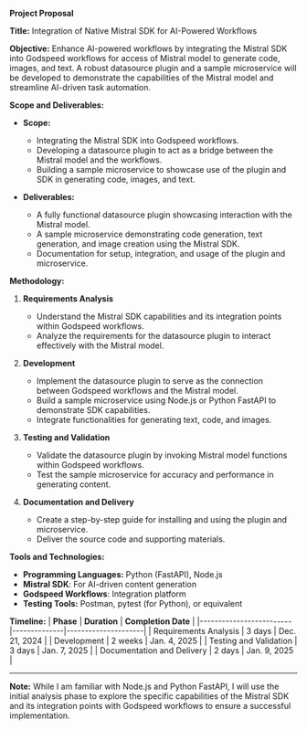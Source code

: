 **Project Proposal**

**Title:**
Integration of Native Mistral SDK for AI-Powered Workflows

**Objective:**
Enhance AI-powered workflows by integrating the Mistral SDK into Godspeed workflows for access of Mistral model to generate code, images, and text. A robust datasource plugin and a sample microservice will be developed to demonstrate the capabilities of the Mistral model and streamline AI-driven task automation.

**Scope and Deliverables:**

- **Scope:**
  - Integrating the Mistral SDK into Godspeed workflows.
  - Developing a datasource plugin to act as a bridge between the Mistral model and the workflows.
  - Building a sample microservice to showcase use of the plugin and SDK in generating code, images, and text.

- **Deliverables:**
  - A fully functional datasource plugin showcasing interaction with the Mistral model.
  - A sample microservice demonstrating code generation, text generation, and image creation using the Mistral SDK.
  - Documentation for setup, integration, and usage of the plugin and microservice.

**Methodology:**
1. **Requirements Analysis**
   - Understand the Mistral SDK capabilities and its integration points within Godspeed workflows.
   - Analyze the requirements for the datasource plugin to interact effectively with the Mistral model.

2. **Development**
   - Implement the datasource plugin to serve as the connection between Godspeed workflows and the Mistral model.
   - Build a sample microservice using Node.js or Python FastAPI to demonstrate SDK capabilities.
   - Integrate functionalities for generating text, code, and images.

3. **Testing and Validation**
   - Validate the datasource plugin by invoking Mistral model functions within Godspeed workflows.
   - Test the sample microservice for accuracy and performance in generating content.

4. **Documentation and Delivery**
   - Create a step-by-step guide for installing and using the plugin and microservice.
   - Deliver the source code and supporting materials.

**Tools and Technologies:**
- **Programming Languages:** Python (FastAPI), Node.js
- **Mistral SDK**: For AI-driven content generation
- **Godspeed Workflows**: Integration platform
- **Testing Tools:** Postman, pytest (for Python), or equivalent

**Timeline:**
| **Phase**              | **Duration** | **Completion Date** |
|-------------------------|--------------|---------------------|
| Requirements Analysis   | 3 days       | Dec. 21, 2024       |
| Development             | 2 weeks      | Jan. 4, 2025        |
| Testing and Validation  | 3 days       | Jan. 7, 2025       |
| Documentation and Delivery | 2 days   | Jan. 9, 2025       |

---

**Note:** While I am familiar with Node.js and Python FastAPI, I will use the initial analysis phase to explore the specific capabilities of the Mistral SDK and its integration points with Godspeed workflows to ensure a successful implementation.

